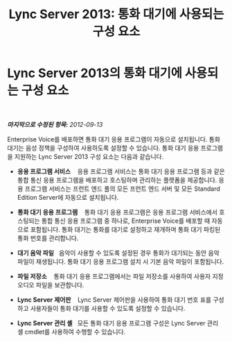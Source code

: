 ﻿---
title: 'Lync Server 2013: 통화 대기에 사용되는 구성 요소'
TOCTitle: 통화 대기에 사용되는 구성 요소
ms:assetid: c7ffbee3-0ce1-48c0-bb56-af098b41d6d6
ms:mtpsurl: https://technet.microsoft.com/ko-kr/library/Gg398824(v=OCS.15)
ms:contentKeyID: 49305003
ms.date: 08/24/2015
mtps_version: v=OCS.15
ms.translationtype: HT
---

# Lync Server 2013의 통화 대기에 사용되는 구성 요소

 

_**마지막으로 수정된 항목:** 2012-09-13_

Enterprise Voice를 배포하면 통화 대기 응용 프로그램이 자동으로 설치됩니다. 통화 대기는 음성 정책을 구성하여 사용하도록 설정할 수 있습니다. 통화 대기 응용 프로그램을 지원하는 Lync Server 2013 구성 요소는 다음과 같습니다.

  - **응용 프로그램 서비스**    응용 프로그램 서비스는 통화 대기 응용 프로그램 등과 같은 통합 통신 응용 프로그램을 배포하고 호스팅하며 관리하는 플랫폼을 제공합니다. 응용 프로그램 서비스는 프런트 엔드 풀의 모든 프런트 엔드 서버 및 모든 Standard Edition Server에 자동으로 설치됩니다.

  - **통화 대기 응용 프로그램**    통화 대기 응용 프로그램은 응용 프로그램 서비스에서 호스팅되는 통합 통신 응용 프로그램 중 하나로, Enterprise Voice를 배포할 때 자동으로 포함됩니다. 통화 대기는 통화를 대기로 설정하고 재개하며 통화 대기 파킹된 통화 번호를 관리합니다.

  - **대기 음악 파일**   음악이 사용할 수 있도록 설정된 경우 통화가 대기되는 동안 음악 파일이 재생됩니다. 통화 대기 응용 프로그램 설치 시 기본 음악 파일이 포함됩니다.

  - **파일 저장소**    통화 대기 응용 프로그램에서는 파일 저장소를 사용하여 사용자 지정 오디오 파일을 보관합니다.

  - **Lync Server 제어판**    Lync Server 제어판을 사용하여 통화 대기 번호 표를 구성하고 사용자들이 통화 대기를 사용할 수 있도록 설정할 수 있습니다.

  - **Lync Server 관리 셸**   모든 통화 대기 응용 프로그램 구성은 Lync Server 관리 셸 cmdlet를 사용하여 수행할 수 있습니다.


